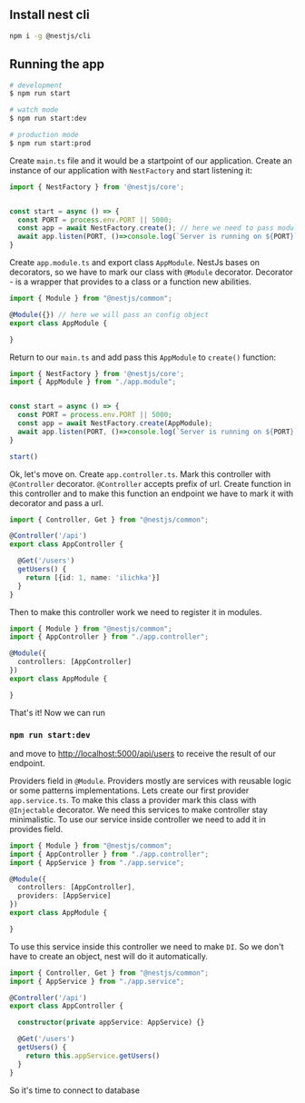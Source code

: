 ## Install nest cli 

```bash
npm i -g @nestjs/cli
```

## Running the app

```bash
# development
$ npm run start

# watch mode
$ npm run start:dev

# production mode
$ npm run start:prod
```

Create `main.ts` file and it would be a startpoint of our application. Create an instance of 
our application with `NestFactory` and start listening it: 

```typescript
import { NestFactory } from '@nestjs/core';


const start = async () => {
  const PORT = process.env.PORT || 5000;
  const app = await NestFactory.create(); // here we need to pass modules in arguments
  await app.listen(PORT, ()=>console.log(`Server is running on ${PORT}`))
}
```

Create `app.module.ts` and export class `AppModule`. NestJs bases on decorators, so we have
to mark our class with `@Module` decorator. Decorator - is a wrapper that provides to a class or a 
function new abilities.

```typescript
import { Module } from "@nestjs/common";

@Module({}) // here we will pass an config object
export class AppModule {

}
```

Return to our `main.ts` and add pass this `AppModule` to `create()` function:

```typescript
import { NestFactory } from '@nestjs/core';
import { AppModule } from "./app.module";


const start = async () => {
  const PORT = process.env.PORT || 5000;
  const app = await NestFactory.create(AppModule);
  await app.listen(PORT, ()=>console.log(`Server is running on ${PORT}`))
}

start()
```

Ok, let's move on. Create `app.controller.ts`. Mark this controller with `@Controller` decorator.
`@Controller` accepts prefix of url. Create function in this controller and to make this
function an endpoint we have to mark it with decorator and pass a url.

```typescript
import { Controller, Get } from "@nestjs/common";

@Controller('/api')
export class AppController {

  @Get('/users')
  getUsers() {
    return [{id: 1, name: 'ilichka'}]
  }
}
```

Then to make this controller work we need to register it in modules.

```typescript
import { Module } from "@nestjs/common";
import { AppController } from "./app.controller";

@Module({
  controllers: [AppController]
})
export class AppModule {

}
```

That's it! Now we can run 
### `npm run start:dev`
and move to [http://localhost:5000/api/users](http://localhost:5000/api/users) to 
receive the result of our endpoint.

Providers field in `@Module`. Providers mostly are services with reusable logic or some 
patterns implementations. Lets create our first provider `app.service.ts`. To make this class a provider
mark this class with `@Injectable` decorator. We need this services to make controller stay minimalistic.
To use our service inside controller we need to add it in provides field.

```typescript
import { Module } from "@nestjs/common";
import { AppController } from "./app.controller";
import { AppService } from "./app.service";

@Module({
  controllers: [AppController],
  providers: [AppService]
})
export class AppModule {

}
```

To use this service inside this controller we need to make `DI`. So we don't have to create
an object, nest will do it automatically.

```typescript
import { Controller, Get } from "@nestjs/common";
import { AppService } from "./app.service";

@Controller('/api')
export class AppController {

  constructor(private appService: AppService) {}

  @Get('/users')
  getUsers() {
    return this.appService.getUsers()
  }
}
```

So it's time to connect to database